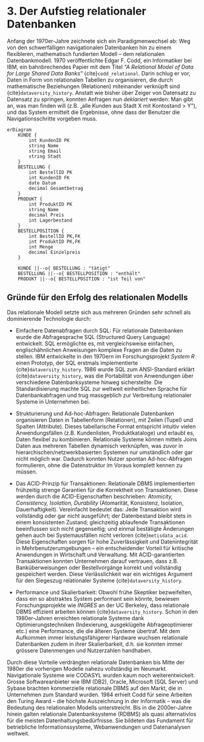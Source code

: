 # 3. Der Aufstieg relationaler Datenbanken

Anfang der 1970er-Jahre zeichnete sich ein Paradigmenwechsel ab: Weg von den schwerfälligen navigationalen Datenbanken hin zu einem flexibleren, mathematisch fundierten Modell – dem relationalen Datenbankmodell. 1970 veröffentlichte Edgar F. Codd, ein Informatiker bei IBM, ein bahnbrechendes Papier mit dem Titel *"A Relational Model of Data for Large Shared Data Banks"* {cite}`codd_relational`. Darin schlug er vor, Daten in Form von relationalen Tabellen zu organisieren, die durch mathematische Beziehungen (Relationen) miteinander verknüpft sind {cite}`dataversity_history`. Anstatt wie bisher über Zeiger von Datensatz zu Datensatz zu springen, konnten Anfragen nun *deklariert* werden: Man gibt an, was man finden will (z.B. „alle Kunden aus Stadt X mit Kontostand > Y"), und das System ermittelt die Ergebnisse, ohne dass der Benutzer die Navigationsschritte vorgeben muss.

```{mermaid}
erDiagram
    KUNDE {
        int KundenID PK
        string Name
        string Email
        string Stadt
    }
    BESTELLUNG {
        int BestellID PK
        int KundenID FK
        date Datum
        decimal Gesamtbetrag
    }
    PRODUKT {
        int ProduktID PK
        string Name
        decimal Preis
        int Lagerbestand
    }
    BESTELLPOSITION {
        int BestellID PK,FK
        int ProduktID PK,FK
        int Menge
        decimal Einzelpreis
    }
    
    KUNDE ||--o{ BESTELLUNG : "tätigt"
    BESTELLUNG ||--o{ BESTELLPOSITION : "enthält"
    PRODUKT ||--o{ BESTELLPOSITION : "ist Teil von"
```

## Gründe für den Erfolg des relationalen Modells  
Das relationale Modell setzte sich aus mehreren Gründen sehr schnell als dominierende Technologie durch:

- Einfachere Datenabfragen durch SQL: Für relationale Datenbanken wurde die Abfragesprache SQL (Structured Query Language) entwickelt. SQL ermöglichte es, mit vergleichsweise einfachen, englischähnlichen Anweisungen komplexe Fragen an die Daten zu stellen. IBM entwickelte in den 1970ern im Forschungsprojekt *System R* einen Prototyp, der SQL erstmals implementierte {cite}`dataversity_history`. 1986 wurde SQL zum ANSI-Standard erklärt {cite}`dataversity_history`, was die Portabilität von Anwendungen über verschiedene Datenbanksysteme hinweg sicherstellte. Die Standardisierung machte SQL zur weltweit einheitlichen Sprache für Datenbankabfragen und trug massgeblich zur Verbreitung relationaler Systeme in Unternehmen bei.

- Strukturierung und Ad-hoc-Abfragen: Relationale Datenbanken organisieren Daten in Tabellenform (Relationen), mit Zeilen (Tupel) und Spalten (Attribute). Dieses tabellarische Format entspricht intuitiv vielen Anwendungsfällen (z.B. Kundenlisten, Produktkataloge) und erlaubt es, Daten flexibel zu kombinieren. Relationale Systeme können mittels Joins Daten aus mehreren Tabellen dynamisch verknüpfen, was zuvor in hierarchischen/netzwerkbasierten Systemen nur umständlich oder gar nicht möglich war. Dadurch konnten Nutzer spontan Ad-hoc-Abfragen formulieren, ohne die Datenstruktur im Voraus komplett kennen zu müssen.

- Das ACID-Prinzip für Transaktionen: Relationale DBMS implementierten frühzeitig strenge Garantien für die Korrektheit von Transaktionen. Diese werden durch die ACID-Eigenschaften beschrieben: *Atomicity, Consistency, Isolation, Durability* (Atomarität, Konsistenz, Isolation, Dauerhaftigkeit). Vereinfacht bedeutet das: Jede Transaktion wird vollständig oder gar nicht ausgeführt; der Datenbestand bleibt stets in einem konsistenten Zustand; gleichzeitig ablaufende Transaktionen beeinflussen sich nicht gegenseitig; und einmal bestätigte Änderungen gehen auch bei Systemausfällen nicht verloren {cite}`metisdata_acid`. Diese Eigenschaften sorgen für hohe Zuverlässigkeit und Datenintegrität in Mehrbenutzerumgebungen – ein entscheidender Vorteil für kritische Anwendungen in Wirtschaft und Verwaltung. Mit ACID-garantierten Transaktionen konnten Unternehmen darauf vertrauen, dass z.B. Banküberweisungen oder Bestellvorgänge korrekt und vollständig gespeichert werden. Diese Verlässlichkeit war ein wichtiges Argument für den Siegeszug relationaler Systeme {cite}`dataversity_history`.

- Performance und Skalierbarkeit: Obwohl frühe Skeptiker bezweifelten, dass ein so abstraktes System performant sein könnte, bewiesen Forschungsprojekte wie *INGRES* an der UC Berkeley, dass relationale DBMS effizient arbeiten können {cite}`dataversity_history`. Schon in den 1980er-Jahren erreichten relationale Systeme dank Optimierungstechniken (Indexierung, ausgeklügelte Abfrageoptimierer etc.) eine Performance, die die älteren Systeme übertraf. Mit dem Aufkommen immer leistungsfähigerer Hardware wuchsen relationale Datenbanken zudem in ihrer Skalierbarkeit, d.h. sie konnten immer grössere Datenmengen und Nutzerzahlen handhaben.

Durch diese Vorteile verdrängten relationale Datenbanken bis Mitte der 1980er die vorherigen Modelle nahezu vollständig im Neumarkt. Navigationale Systeme wie CODASYL wurden kaum noch weiterentwickelt. Grosse Softwareanbieter wie IBM (DB2), Oracle, Microsoft (SQL Server) und Sybase brachten kommerzielle relationale DBMS auf den Markt, die in Unternehmen zum Standard wurden. 1984 erhielt Codd für seine Arbeiten den Turing Award – die höchste Auszeichnung in der Informatik – was die Bedeutung des relationalen Modells unterstreicht. Bis in die 2000er-Jahre hinein galten relationale Datenbanksysteme (RDBMS) als quasi alternativlos für die meisten Datenhaltungsbedürfnisse. Sie bildeten das Fundament für betriebliche Informationssysteme, Webanwendungen und Datenanalysen weltweit.
